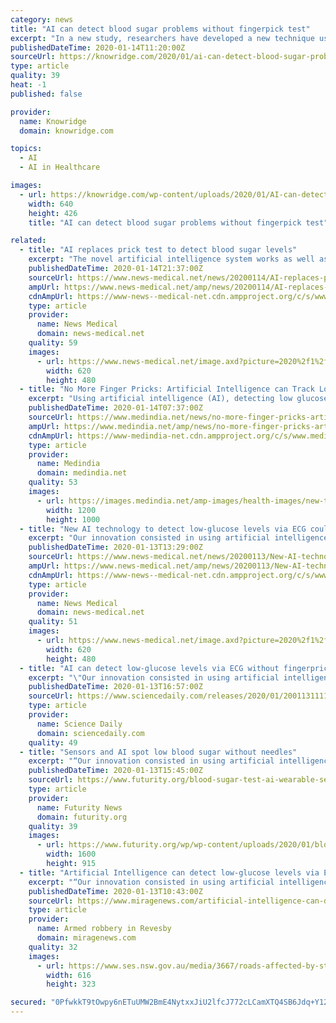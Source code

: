 ```yaml
---
category: news
title: "AI can detect blood sugar problems without fingerpick test"
excerpt: "In a new study, researchers have developed a new technique using Artificial Intelligence (AI ... doctors s can adapt the therapy to each patient. More clinical research is required to confirm ..."
publishedDateTime: 2020-01-14T11:20:00Z
sourceUrl: https://knowridge.com/2020/01/ai-can-detect-blood-sugar-problems-without-fingerpick-test/
type: article
quality: 39
heat: -1
published: false

provider:
  name: Knowridge
  domain: knowridge.com

topics:
  - AI
  - AI in Healthcare

images:
  - url: https://knowridge.com/wp-content/uploads/2020/01/AI-can-detect-blood-sugar-problems-without-fingerpick-test-.jpg
    width: 640
    height: 426
    title: "AI can detect blood sugar problems without fingerpick test"

related:
  - title: "AI replaces prick test to detect blood sugar levels"
    excerpt: "The novel artificial intelligence system works as well as CGMs ... the device using cohort data would not provide the same results. Hence, personalized therapy based on the system can be more effective than therapies used today. The new approach was ..."
    publishedDateTime: 2020-01-14T21:37:00Z
    sourceUrl: https://www.news-medical.net/news/20200114/AI-replaces-prick-test-to-detect-blood-sugar-levels.aspx
    ampUrl: https://www.news-medical.net/amp/news/20200114/AI-replaces-prick-test-to-detect-blood-sugar-levels.aspx
    cdnAmpUrl: https://www-news--medical-net.cdn.ampproject.org/c/s/www.news-medical.net/amp/news/20200114/AI-replaces-prick-test-to-detect-blood-sugar-levels.aspx
    type: article
    provider:
      name: News Medical
      domain: news-medical.net
    quality: 59
    images:
      - url: https://www.news-medical.net/image.axd?picture=2020%2f1%2fleandro_ecg_63c541f952b746b48ff02d36b07911ca-620x480.jpg
        width: 620
        height: 480
  - title: "No More Finger Pricks: Artificial Intelligence can Track Low-glucose Levels Via ECG"
    excerpt: "Using artificial intelligence (AI), detecting low glucose levels (hyperglycemia ... that training the system using cohort data would not give the same results. Likewise, personalized therapy based on our system could be more effective than current approaches."
    publishedDateTime: 2020-01-14T07:37:00Z
    sourceUrl: https://www.medindia.net/news/no-more-finger-pricks-artificial-intelligence-can-track-low-glucose-levels-via-ecg-192543-1.htm
    ampUrl: https://www.medindia.net/amp/news/no-more-finger-pricks-artificial-intelligence-can-track-low-glucose-levels-via-ecg-192543-1.htm
    cdnAmpUrl: https://www-medindia-net.cdn.ampproject.org/c/s/www.medindia.net/amp/news/no-more-finger-pricks-artificial-intelligence-can-track-low-glucose-levels-via-ecg-192543-1.htm
    type: article
    provider:
      name: Medindia
      domain: medindia.net
    quality: 53
    images:
      - url: https://images.medindia.net/amp-images/health-images/new-tool-identifies-diabetic-patients-at-risk-for-hypoglycemia.jpg
        width: 1200
        height: 1000
  - title: "New AI technology to detect low-glucose levels via ECG could replace finger-prick tests"
    excerpt: "Our innovation consisted in using artificial intelligence for automatic detecting hypoglycemia ... Likewise, personalized therapy based on our system could be more effective than current approaches. Dr. Leandro Pecchia comments: The differences highlighted ..."
    publishedDateTime: 2020-01-13T13:29:00Z
    sourceUrl: https://www.news-medical.net/news/20200113/New-AI-technology-to-detect-low-glucose-levels-via-ECG-could-replace-finger-prick-tests.aspx
    ampUrl: https://www.news-medical.net/amp/news/20200113/New-AI-technology-to-detect-low-glucose-levels-via-ECG-could-replace-finger-prick-tests.aspx
    cdnAmpUrl: https://www-news--medical-net.cdn.ampproject.org/c/s/www.news-medical.net/amp/news/20200113/New-AI-technology-to-detect-low-glucose-levels-via-ECG-could-replace-finger-prick-tests.aspx
    type: article
    provider:
      name: News Medical
      domain: news-medical.net
    quality: 51
    images:
      - url: https://www.news-medical.net/image.axd?picture=2020%2f1%2fleandro_ecg_63c541f952b746b48ff02d36b07911ca-620x480.jpg
        width: 620
        height: 480
  - title: "AI can detect low-glucose levels via ECG without fingerprick test"
    excerpt: "\"Our innovation consisted in using artificial intelligence for automatic detecting hypoglycaemia via few ECG beats ... that training the system using cohort data would not give the same results. Likewise, personalised therapy based on our system could be more effective than current approaches. Dr Leandro Pecchia comments: \"The differences ..."
    publishedDateTime: 2020-01-13T16:57:00Z
    sourceUrl: https://www.sciencedaily.com/releases/2020/01/200113111156.htm
    type: article
    provider:
      name: Science Daily
      domain: sciencedaily.com
    quality: 49
  - title: "Sensors and AI spot low blood sugar without needles"
    excerpt: "“Our innovation consisted in using artificial intelligence for automatic detecting hypoglycemia ... that training the system using cohort data would not give the same results. Personalized therapy based on the new system could be more effective than ..."
    publishedDateTime: 2020-01-13T15:45:00Z
    sourceUrl: https://www.futurity.org/blood-sugar-test-ai-wearable-sensors-2254812/
    type: article
    provider:
      name: Futurity News
      domain: futurity.org
    quality: 39
    images:
      - url: https://www.futurity.org/wp/wp-content/uploads/2020/01/blood-sugar-test-artificial-intelligence-wearable-sensors_1600.jpg
        width: 1600
        height: 915
  - title: "Artificial Intelligence can detect low-glucose levels via ECG without fingerpick test"
    excerpt: "“Our innovation consisted in using artificial intelligence for automatic detecting hypoglycaemia ... Likewise, personalised therapy based on our system could be more effective than current approaches. Dr Leandro Pecchia comments: “The differences ..."
    publishedDateTime: 2020-01-13T10:43:00Z
    sourceUrl: https://www.miragenews.com/artificial-intelligence-can-detect-low-glucose-levels-via-ecg-without-fingerpick-test/
    type: article
    provider:
      name: Armed robbery in Revesby
      domain: miragenews.com
    quality: 32
    images:
      - url: https://www.ses.nsw.gov.au/media/3667/roads-affected-by-storms.jpg?width=616&height=323
        width: 616
        height: 323

secured: "0PfwkkT9tOwpy6nETuUMW2BmE4NytxxJiU2lfcJ772cLCamXTQ4SB6Jdq+Y128QqSt8feiQ9sgxZ0h+E1vgy4o0Q2waSREh5kg9+vF+HAfKxq5upWGTkAVrSP/VRRigo7ttNstQhqqUF6ZJXLMfY8ELkkd++dXLRAVGHWnw84D4EsaNVkUmg50WmAV4NDafzK3a0L0YyycXSrDIrvLr5jA2UhhRG/cXbAOOm6OJzKe5xNErULfDS/GoXPutRokO2CUYKNlUB1aVRspNjoRXAD6tWVQpPWybeB2xUGxUwgTVz7Lq+zMRBDo0lXQlrrcksf/qNckC7kYaTnSfc5Hl8nXi1YvmfeQi2gFZH+RV+MoSME3OBAkYXpttBYlEtRjodaUBOJ710vY6LGaOTDLk1rIplOLoYSFCE4qOWfXmMEeZSB6qZFlNFJMTTq5mQpJ3e9FRuuWa5vMPQTNk0+sOppA==;KrZosOnJOqzvOGP/bmXvBw=="
---
```


